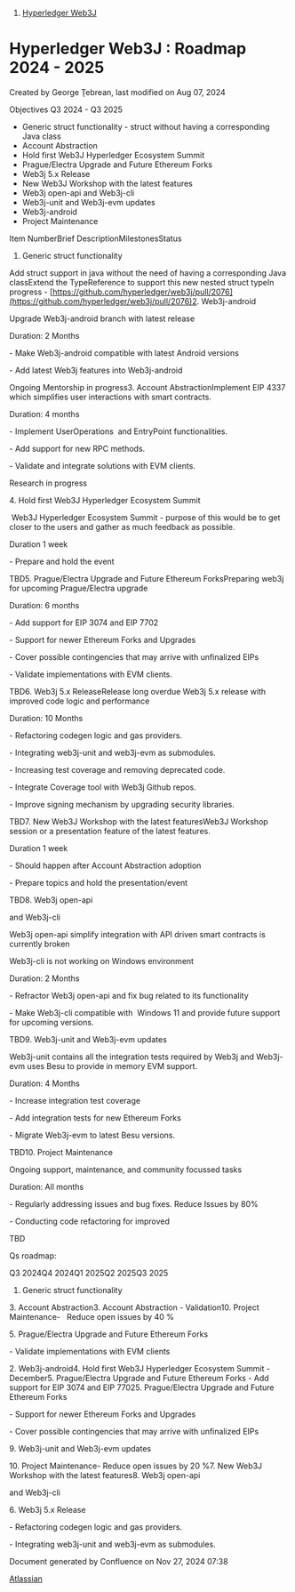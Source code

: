 1. [Hyperledger Web3J](index.html)

# Hyperledger Web3J : Roadmap 2024 - 2025

Created by George Ţebrean, last modified on Aug 07, 2024

Objectives Q3 2024 - Q3 2025

- Generic struct functionality - struct without having a corresponding Java class
- Account Abstraction
- Hold first Web3J Hyperledger Ecosystem Summit
- Prague/Electra Upgrade and Future Ethereum Forks
- Web3j 5.x Release
- New Web3J Workshop with the latest features
- Web3j open-api and Web3j-cli
- Web3j-unit and Web3j-evm updates
- Web3j-android
- Project Maintenance

Item NumberBrief DescriptionMilestonesStatus

1. Generic struct functionality

Add struct support in java without the need of having a corresponding Java classExtend the TypeReference to support this new nested struct typeIn progress - [https://github.com/hyperledger/web3j/pull/2076](https://github.com/hyperledger/web3j/pull/2076)2. Web3j-android

Upgrade Web3j-android branch with latest release

Duration: 2 Months

\- Make Web3j-android compatible with latest Android versions

\- Add latest Web3j features into Web3j-android

Ongoing Mentorship in progress3. Account AbstractionImplement EIP 4337 which simplifies user interactions with smart contracts.

Duration: 4 months

\- Implement UserOperations  and EntryPoint functionalities. 

\- Add support for new RPC methods.

\- Validate and integrate solutions with EVM clients.

Research in progress

4\. Hold first Web3J Hyperledger Ecosystem Summit

 Web3J Hyperledger Ecosystem Summit - purpose of this would be to get closer to the users and gather as much feedback as possible.

Duration 1 week

\- Prepare and hold the event

TBD5. Prague/Electra Upgrade and Future Ethereum ForksPreparing web3j for upcoming Prague/Electra upgrade

Duration: 6 months

\- Add support for EIP 3074 and EIP 7702

\- Support for newer Ethereum Forks and Upgrades

\- Cover possible contingencies that may arrive with unfinalized EIPs

\- Validate implementations with EVM clients.

TBD6. Web3j 5.x ReleaseRelease long overdue Web3j 5.x release with improved code logic and performance

Duration: 10 Months

\- Refactoring codegen logic and gas providers.

\- Integrating web3j-unit and web3j-evm as submodules.

\- Increasing test coverage and removing deprecated code.

\- Integrate Coverage tool with Web3j Github repos.

\- Improve signing mechanism by upgrading security libraries.

TBD7. New Web3J Workshop with the latest featuresWeb3J Workshop session or a presentation feature of the latest features.

Duration 1 week

\- Should happen after Account Abstraction adoption

\- Prepare topics and hold the presentation/event

TBD8. Web3j open-api 

and Web3j-cli

Web3j open-api simplify integration with API driven smart contracts is currently broken

Web3j-cli is not working on Windows environment

Duration: 2 Months

\- Refractor Web3j open-api and fix bug related to its functionality

\- Make Web3j-cli compatible with  Windows 11 and provide future support for upcoming versions.

TBD9. Web3j-unit and Web3j-evm updates

Web3j-unit contains all the integration tests required by Web3j and Web3j-evm uses Besu to provide in memory EVM support.

Duration: 4 Months

\- Increase integration test coverage

\- Add integration tests for new Ethereum Forks

\- Migrate Web3j-evm to latest Besu versions.

TBD10. Project Maintenance

Ongoing support, maintenance, and community focussed tasks

Duration: All months

\- Regularly addressing issues and bug fixes. Reduce Issues by 80%

\- Conducting code refactoring for improved

TBD

Qs roadmap:

Q3 2024Q4 2024Q1 2025Q2 2025Q3 2025

1. Generic struct functionality

3\. Account Abstraction3. Account Abstraction - Validation10. Project Maintenance-   Reduce open issues by 40 %

5\. Prague/Electra Upgrade and Future Ethereum Forks 

\- Validate implementations with EVM clients

2\. Web3j-android4. Hold first Web3J Hyperledger Ecosystem Summit - December5. Prague/Electra Upgrade and Future Ethereum Forks - Add support for EIP 3074 and EIP 77025. Prague/Electra Upgrade and Future Ethereum Forks 

\- Support for newer Ethereum Forks and Upgrades

\- Cover possible contingencies that may arrive with unfinalized EIPs

9\. Web3j-unit and Web3j-evm updates

10\. Project Maintenance- Reduce open issues by 20 %7. New Web3J Workshop with the latest features8. Web3j open-api 

and Web3j-cli

6\. Web3j 5.x Release

\- Refactoring codegen logic and gas providers.

\- Integrating web3j-unit and web3j-evm as submodules.

Document generated by Confluence on Nov 27, 2024 07:38

[Atlassian](http://www.atlassian.com/)
